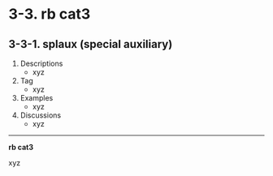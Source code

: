 # 3-3\. rb cat3

## 3-3-1\. splaux (special auxiliary)

1. Descriptions
    - xyz
2. Tag
    - xyz
3. Examples
    - xyz
4. Discussions
    - xyz


---

**rb cat3**

xyz
